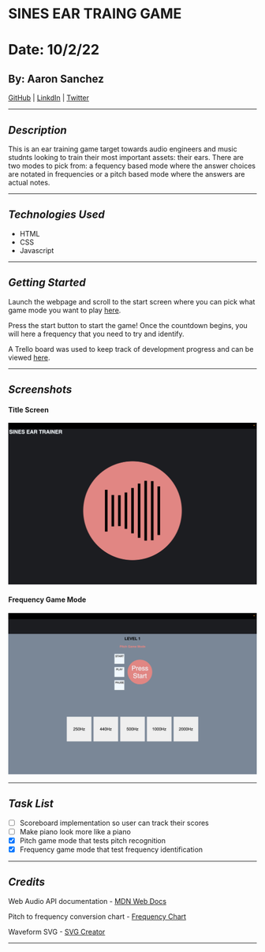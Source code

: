# SINES EAR TRAING GAME

# Date: 10/2/22

## By: Aaron Sanchez

[GitHub](https://github.com/Aaron-G-Sanchez) | [LinkdIn](https://www.linkedin.com/feed/) | [Twitter](https://twitter.com/?lang=en)

---

## **_Description_**

This is an ear training game target towards audio engineers and music studnts looking to train their most important assets: their ears. There are two modes to pick from: a fequency based mode where the answer choices are notated in frequencies or a pitch based mode where the answers are actual notes.

---

## **_Technologies Used_**

- HTML
- CSS
- Javascript

---

## **_Getting Started_**

Launch the webpage and scroll to the start screen where you can pick what game mode you want to play [here]().

Press the start button to start the game! Once the countdown begins, you will here a frequency that you need to try and identify.

A Trello board was used to keep track of development progress and can be viewed [here](https://trello.com/invite/b/44bmat3h/4f33f2bfa3a9ecf55451d23361ee4830/pitch-and-frequency-ear-training-game).

---

## **_Screenshots_**

#### Title Screen

![Title Screen](/Photos/TITLE_SCREEN.png)

#### Frequency Game Mode

![Frequency Game Mode](/Photos/FREQ_GAME_MODE.png)

---

## **_Task List_**

- [ ] Scoreboard implementation so user can track their scores
- [ ] Make piano look more like a piano
- [x] Pitch game mode that tests pitch recognition
- [x] Frequency game mode that test frequency identification

---

## **_Credits_**

Web Audio API documentation - [MDN Web Docs](https://developer.mozilla.org/en-US/docs/Web/API/OscillatorNode)

Pitch to frequency conversion chart - [Frequency Chart](https://www.liutaiomottola.com/formulae/freqtab.htm)

Waveform SVG - [SVG Creator](https://thenounproject.com/icon/waveform-220352/)

---
